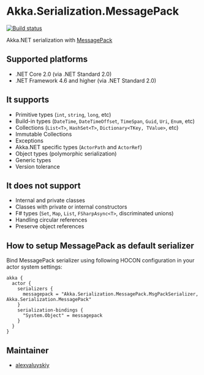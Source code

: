 Akka.Serialization.MessagePack
===
[![Build status](https://ci.appveyor.com/api/projects/status/nl651507h49ab63k/branch/master?svg=true)](https://ci.appveyor.com/project/akkadotnet-contrib/akka-serialization-messagepack/branch/master)

Akka.NET serialization with [MessagePack](https://github.com/neuecc/MessagePack-CSharp)

## Supported platforms
- .NET Core 2.0 (via .NET Standard 2.0)
- .NET Framework 4.6 and higher (via .NET Standard 2.0)

## It supports
- Primitive types (`int`, `string`, `long`, etc)
- Build-in types (`DateTime`, `DateTimeOffset`, `TimeSpan`, `Guid`, `Uri`, `Enum`, etc)
- Collections (`List<T>`, `HashSet<T>`, `Dictionary<TKey, TValue>`, etc)
- Immutable Collections
- Exceptions
- Akka.NET specific types (`ActorPath` and `ActorRef`)
- Object types (polymorphic serialization)
- Generic types
- Version tolerance

## It does not support
- Internal and private classes
- Classes with private or internal constructors
- F# types (`Set`, `Map`, `List`, `FSharpAsync<T>`, discriminated unions)
- Handling circular references
- Preserve object references

## How to setup MessagePack as default serializer
Bind MessagePack serializer using following HOCON configuration in your actor system settings:
```hocon
akka {
  actor {
    serializers {
      messagepack = "Akka.Serialization.MessagePack.MsgPackSerializer, Akka.Serialization.MessagePack"
    }
    serialization-bindings {
      "System.Object" = messagepack
    }
  }
}
```

## Maintainer
- [alexvaluyskiy](https://github.com/alexvaluyskiy)
